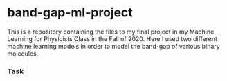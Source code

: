 # band-gap-ml-project
This is a repository containing the files to my final project in my Machine Learning for Physicists Class in the Fall of 2020. Here I used two different machine learning models in order to model the band-gap of various binary molecules. 


### Task


